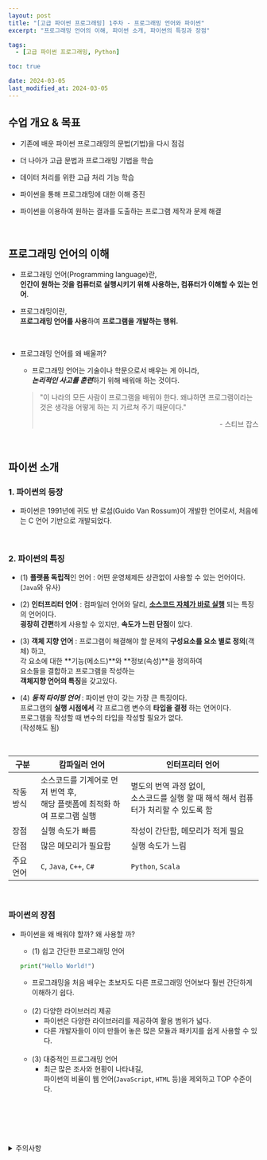 ```yaml
---
layout: post
title: "[고급 파이썬 프로그래밍] 1주차 - 프로그래밍 언어와 파이썬"
excerpt: "프로그래밍 언어의 이해, 파이썬 소개, 파이썬의 특징과 장점"

tags:
  - [고급 파이썬 프로그래밍, Python]

toc: true

date: 2024-03-05
last_modified_at: 2024-03-05
---
```

## 수업 개요 & 목표
- 기존에 배운 파이썬 프로그래밍의 문법(기법)을 다시 점검
- 더 나아가 고급 문법과 프로그래밍 기법을 학습
- 데이터 처리를 위한 고급 처리 기능 학습

- 파이썬을 통해 프로그래밍에 대한 이해 증진
- 파이썬을 이용하여 원하는 결과를 도출하는 프로그램 제작과 문제 해결  

<br>

## 프로그래밍 언어의 이해
- 프로그래밍 언어(Programming language)란,  
**인간이 원하는 것을 컴퓨터로 실행시키기 위해 사용하는, 컴퓨터가 이해할 수 있는 언어**.  

- 프로그래밍이란,  
**프로그래밍 언어를 사용**하여 **프로그램을 개발하는 행위.**  

<br>

- 프로그래밍 언어를 왜 배울까?  
  - 프로그래밍 언어는 기술이나 학문으로서 배우는 게 아니라,  
  ***논리적인 사고를 훈련***하기 위해 배워애 하는 것이다.  

  > "이 나라의 모든 사람이 프로그램을 배워야 한다. 왜냐하면 프로그램이라는 것은 생각을 어떻게 하는 지 가르쳐 주기 때문이다."  
  > <div style="text-align: right">- 스티브 잡스</div>

  <br>

## 파이썬 소개
### 1. 파이썬의 등장
- 파이썬은 1991년에 귀도 반 로섬(Guido Van Rossum)이 개발한 언어로서, 처음에는 C 언어 기반으로 개발되었다.  

<br>

### 2. 파이썬의 특징
- (1) **플랫폼 독립적**인 언어 : 어떤 운영체제든 상관없이 사용할 수 있는 언어이다. (`Java`와 유사)  

- (2) **인터프리터 언어** : 컴파일러 언어와 달리, <u>**소스코드 자체가 바로 실행**</u> 되는 특징의 언어이다.  
**굉장히 간편**하게 사용할 수 있지만, **속도가 느린 단점**이 있다.  

- (3) **객체 지향 언어** : 프로그램이 해결해야 할 문제의 **구성요소를 요소 별로 정의**(객체) 하고,  
각 요소에 대한 **기능(메소드)**와 **정보(속성)**을 정의하여  
요소들을 결합하고 프로그램을 작성하는  
**객체지향 언어의 특징**을 갖고있다.  

- (4) ***동적 타이핑 언어*** : 파이썬 만이 갖는 가장 큰 특징이다.  
프로그램의 **실행 시점에서** 각 프로그램 변수의 **타입을 결정** 하는 언어이다.  
프로그램을 작성할 때 변수의 타입을 작성할 필요가 없다.  
(작성해도 됨)

<br>

|구분|캄파일러 언어|인터프리터 언어|
|---|---|---|
|작동방식|소스코드를 기계어로 먼저 번역 후,<br>해당 플랫폼에 최적화 하여 프로그램 실행|별도의 번역 과정 없이,<br>소스코드를 실행 할 때 해석 해서 컴퓨터가 처리할 수 있도록 함|
|장점|실행 속도가 빠름|작성이 간단함, 메모리가 적게 필요|
|단점|많은 메모리가 필요함|실행 속도가 느림|
|주요 언어|`C`, `Java`, `C++`, `C#`|`Python`, `Scala`|

<br>

### 파이썬의 장점
- 파이썬을 왜 배워야 할까? 왜 사용할 까?

  - (1) 쉽고 간단한 프로그래밍 언어  

  ```python
  print("Hello World!")
  ```
  
  - 프로그래밍을 처음 배우는 초보자도 다른 프로그래밍 언어보다 훨씬 간단하게 이해하기 쉽다.  

  <br>

  - (2) 다양한 라이브러리 제공
    - 파이썬은 다양한 라이브러리를 제공하여 활용 범위가 넓다.
    - 다른 개발자들이 이미 만들어 놓은 많은 모듈과 패키지를 쉽게 사용할 수 있다.

  <br>

  - (3) 대중적인 프로그래밍 언어
    - 최근 많은 조사와 현황이 나타내길,  
    파이썬의 비율이 웹 언어(`JavaScript`, `HTML` 등)을 제외하고 TOP 수준이다.

  <br>

<br>
<br>
<br>
<br>
<details>
<summary>주의사항</summary>
<div markdown="1">

이 포스팅은 강원대학교 최미정 교수님의 고급파이썬프로그래밍 수업을 들으며 내용을 정리 한 것입니다.  
수업 내용에 대한 저작권은 교수님께 있으니,  
다른 곳으로의 무분별한 내용 복사를 자제해 주세요.

</div>
</details> 